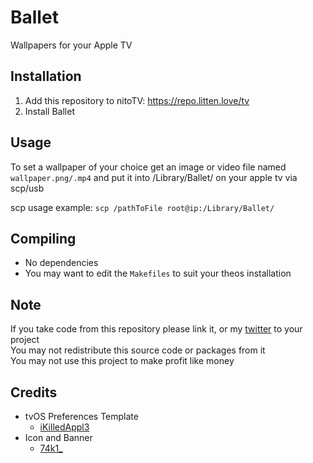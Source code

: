 # Ballet
Wallpapers for your Apple TV

## Installation
1. Add this repository to nitoTV: https://repo.litten.love/tv
2. Install Ballet

## Usage
To set a wallpaper of your choice get an image or video file named `wallpaper.png/.mp4` and put it into /Library/Ballet/ on your apple tv via scp/usb

scp usage example:
`scp /pathToFile root@ip:/Library/Ballet/`

## Compiling
  - No dependencies
  - You may want to edit the `Makefiles` to suit your theos installation

## Note
If you take code from this repository please link it, or my [twitter](https://twitter.com/schneelittchen) to your project  
You may not redistribute this source code or packages from it  
You may not use this project to make profit like money

## Credits
  - tvOS Preferences Template
    - [iKilledAppl3](https://twitter.com/iKilledAppl3)
  - Icon and Banner
    - [74k1_](https://twitter.com/74k1_)